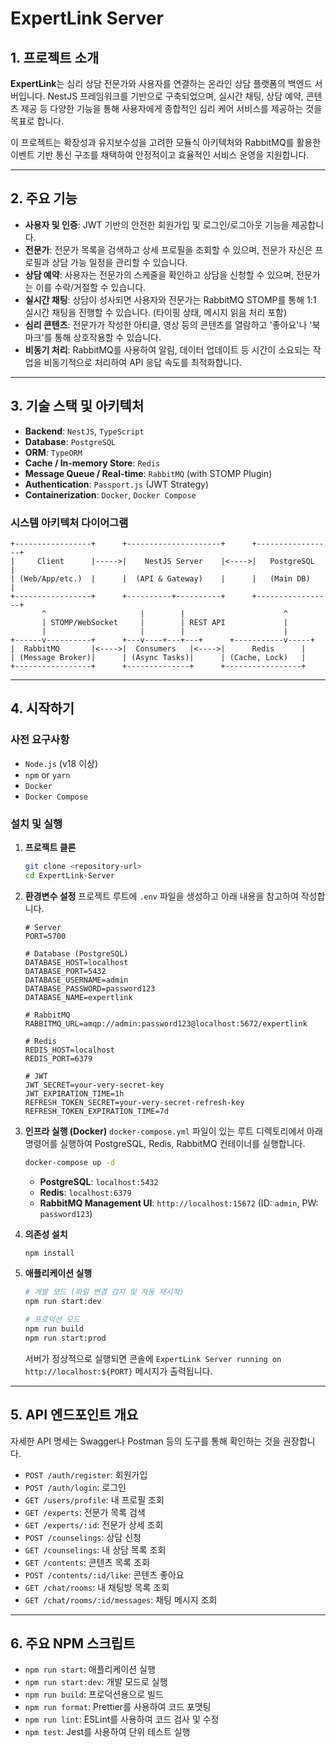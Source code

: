 # ExpertLink Server

## 1. 프로젝트 소개

**ExpertLink**는 심리 상담 전문가와 사용자를 연결하는 온라인 상담 플랫폼의 백엔드 서버입니다. NestJS 프레임워크를 기반으로 구축되었으며, 실시간 채팅, 상담 예약, 콘텐츠 제공 등 다양한 기능을 통해 사용자에게 종합적인 심리 케어 서비스를 제공하는 것을 목표로 합니다.

이 프로젝트는 확장성과 유지보수성을 고려한 모듈식 아키텍처와 RabbitMQ를 활용한 이벤트 기반 통신 구조를 채택하여 안정적이고 효율적인 서비스 운영을 지원합니다.

---

## 2. 주요 기능

- **사용자 및 인증**: JWT 기반의 안전한 회원가입 및 로그인/로그아웃 기능을 제공합니다.
- **전문가**: 전문가 목록을 검색하고 상세 프로필을 조회할 수 있으며, 전문가 자신은 프로필과 상담 가능 일정을 관리할 수 있습니다.
- **상담 예약**: 사용자는 전문가의 스케줄을 확인하고 상담을 신청할 수 있으며, 전문가는 이를 수락/거절할 수 있습니다.
- **실시간 채팅**: 상담이 성사되면 사용자와 전문가는 RabbitMQ STOMP를 통해 1:1 실시간 채팅을 진행할 수 있습니다. (타이핑 상태, 메시지 읽음 처리 포함)
- **심리 콘텐츠**: 전문가가 작성한 아티클, 영상 등의 콘텐츠를 열람하고 '좋아요'나 '북마크'를 통해 상호작용할 수 있습니다.
- **비동기 처리**: RabbitMQ를 사용하여 알림, 데이터 업데이트 등 시간이 소요되는 작업을 비동기적으로 처리하여 API 응답 속도를 최적화합니다.

---

## 3. 기술 스택 및 아키텍처

- **Backend**: `NestJS`, `TypeScript`
- **Database**: `PostgreSQL`
- **ORM**: `TypeORM`
- **Cache / In-memory Store**: `Redis`
- **Message Queue / Real-time**: `RabbitMQ` (with STOMP Plugin)
- **Authentication**: `Passport.js` (JWT Strategy)
- **Containerization**: `Docker`, `Docker Compose`

### 시스템 아키텍처 다이어그램

```
+-----------------+      +---------------------+      +-----------------+
|     Client      |----->|    NestJS Server    |<---->|   PostgreSQL    |
| (Web/App/etc.)  |      |  (API & Gateway)    |      |   (Main DB)     |
+-----------------+      +----------+----------+      +-----------------+
       ^                     |        |                      ^
       | STOMP/WebSocket     |        | REST API             |
       |                     |        |                      |
+------v----------+      +---v----+---+---+      +-----------v-----+
|  RabbitMQ       |<---->|  Consumers   |<---->|      Redis      |
| (Message Broker)|      | (Async Tasks)|      | (Cache, Lock)   |
+-----------------+      +--------------+      +-----------------+
```

---

## 4. 시작하기

### 사전 요구사항

- `Node.js` (v18 이상)
- `npm` or `yarn`
- `Docker`
- `Docker Compose`

### 설치 및 실행

1.  **프로젝트 클론**
    ```bash
    git clone <repository-url>
    cd ExpertLink-Server
    ```

2.  **환경변수 설정**
    프로젝트 루트에 `.env` 파일을 생성하고 아래 내용을 참고하여 작성합니다.
    ```env
    # Server
    PORT=5700

    # Database (PostgreSQL)
    DATABASE_HOST=localhost
    DATABASE_PORT=5432
    DATABASE_USERNAME=admin
    DATABASE_PASSWORD=password123
    DATABASE_NAME=expertlink

    # RabbitMQ
    RABBITMQ_URL=amqp://admin:password123@localhost:5672/expertlink

    # Redis
    REDIS_HOST=localhost
    REDIS_PORT=6379

    # JWT
    JWT_SECRET=your-very-secret-key
    JWT_EXPIRATION_TIME=1h
    REFRESH_TOKEN_SECRET=your-very-secret-refresh-key
    REFRESH_TOKEN_EXPIRATION_TIME=7d
    ```

3.  **인프라 실행 (Docker)**
    `docker-compose.yml` 파일이 있는 루트 디렉토리에서 아래 명령어를 실행하여 PostgreSQL, Redis, RabbitMQ 컨테이너를 실행합니다.
    ```bash
    docker-compose up -d
    ```
    - **PostgreSQL**: `localhost:5432`
    - **Redis**: `localhost:6379`
    - **RabbitMQ Management UI**: `http://localhost:15672` (ID: `admin`, PW: `password123`)

4.  **의존성 설치**
    ```bash
    npm install
    ```

5.  **애플리케이션 실행**
    ```bash
    # 개발 모드 (파일 변경 감지 및 자동 재시작)
    npm run start:dev

    # 프로덕션 모드
    npm run build
    npm run start:prod
    ```
    서버가 정상적으로 실행되면 콘솔에 `ExpertLink Server running on http://localhost:${PORT}` 메시지가 출력됩니다.

---

## 5. API 엔드포인트 개요

자세한 API 명세는 Swagger나 Postman 등의 도구를 통해 확인하는 것을 권장합니다.

- `POST /auth/register`: 회원가입
- `POST /auth/login`: 로그인
- `GET /users/profile`: 내 프로필 조회
- `GET /experts`: 전문가 목록 검색
- `GET /experts/:id`: 전문가 상세 조회
- `POST /counselings`: 상담 신청
- `GET /counselings`: 내 상담 목록 조회
- `GET /contents`: 콘텐츠 목록 조회
- `POST /contents/:id/like`: 콘텐츠 좋아요
- `GET /chat/rooms`: 내 채팅방 목록 조회
- `GET /chat/rooms/:id/messages`: 채팅 메시지 조회

---

## 6. 주요 NPM 스크립트

- `npm run start`: 애플리케이션 실행
- `npm run start:dev`: 개발 모드로 실행
- `npm run build`: 프로덕션용으로 빌드
- `npm run format`: Prettier를 사용하여 코드 포맷팅
- `npm run lint`: ESLint를 사용하여 코드 검사 및 수정
- `npm test`: Jest를 사용하여 단위 테스트 실행
